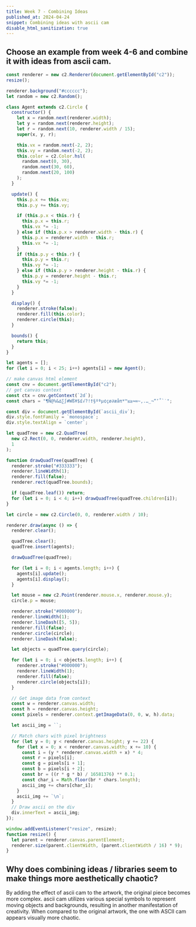 ```yaml
---
title: Week 7 - Combining Ideas
published_at: 2024-04-24
snippet: Combining ideas with ascii cam
disable_html_sanitization: true
---
```


## Choose an example from week 4-6 and combine it with ideas from ascii cam.

<script src="/scripts/c2.min.js"></script>

<canvas id="c2"></canvas>

<div id="ascii_div"></div>

<script>
const renderer = new c2.Renderer(document.getElementById('c2'));
resize();

renderer.background('#cccccc');
let random = new c2.Random();


class Agent extends c2.Circle{
    constructor() {
        let x = random.next(renderer.width);
        let y = random.next(renderer.height);
        let r = random.next(10, renderer.width/15);
        super(x, y, r);

        this.vx = random.next(-2, 2);
        this.vy = random.next(-2, 2);
        this.color = c2.Color.hsl(random.next(0, 30), random.next(30, 60), random.next(20, 100));
    }

    update(){
        this.p.x += this.vx;
        this.p.y += this.vy;

        if (this.p.x < this.r) {
            this.p.x = this.r;
            this.vx *= -1;
        } else if (this.p.x > renderer.width-this.r) {
            this.p.x = renderer.width-this.r;
            this.vx *= -1;
        }
        if (this.p.y < this.r) {
            this.p.y = this.r;
            this.vy *= -1;
        } else if (this.p.y > renderer.height-this.r) {
            this.p.y = renderer.height-this.r;
            this.vy *= -1;
        }
    }

    display(){
        renderer.stroke(false);
        renderer.fill(this.color);
        renderer.circle(this);
    }

    bounds(){
      return this;
    }
}

let agents = [];
for (let i = 0; i < 25; i++) agents[i] = new Agent();

// make canvas html element
const cnv = document.getElementById('c2');
// get canvas context
const ctx = cnv.getContext (`2d`)
const chars = "¶Ñ@%&∆∑∫#Wß¥$£√?!†§ºªµ¢çø∂æåπ*™≤≥≈∞~,.…_¬“‘˚`˙"

const div = document.getElementById (`ascii_div`)
div.style.fontFamily = `monospace`
div.style.textAlign = `center`


let quadTree = new c2.QuadTree(new c2.Rect(0,0,renderer.width,renderer.height), 1);

function drawQuadTree(quadTree){
    renderer.stroke('#333333');
    renderer.lineWidth(1);
    renderer.fill(false);
    renderer.rect(quadTree.bounds);

    if(quadTree.leaf()) return;
    for(let i=0; i<4; i++) drawQuadTree(quadTree.children[i]);
}

let circle = new c2.Circle(0, 0, renderer.width/10);


renderer.draw(async () => {
    renderer.clear();

    quadTree.clear();
    quadTree.insert(agents);

    drawQuadTree(quadTree);


    for (let i = 0; i < agents.length; i++) {
        agents[i].update();
        agents[i].display();
    }


    let mouse = new c2.Point(renderer.mouse.x, renderer.mouse.y);
    circle.p = mouse;

    renderer.stroke('#000000');
    renderer.lineWidth(1);
    renderer.lineDash([5, 5]);
    renderer.fill(false);
    renderer.circle(circle);
    renderer.lineDash(false);

    let objects = quadTree.query(circle);

    for(let i=0; i<objects.length; i++){
        renderer.stroke('#000000');
        renderer.lineWidth(1);
        renderer.fill(false);
        renderer.circle(objects[i]);
    }

    // Get image data from context
    const w = renderer.canvas.width
    const h = renderer.canvas.height
    const pixels = renderer.context.getImageData (0, 0, w, h).data

    let ascii_img = ``

    // Match chars with pixel brightness
    for (let y = 0; y < renderer.canvas.height; y += 22) {
        for (let x = 0; x < renderer.canvas.width; x += 10) {
            const i = (y * renderer.canvas.width + x) * 4
            const r = pixels[i]
            const g = pixels[i + 1]
            const b = pixels[i + 2]
            const br = (r * g * b / 16581376) ** 0.1
            const char_i = Math.floor (br * chars.length)
            ascii_img += chars[char_i]
        }
        ascii_img += `\n`
    }
    // Draw ascii on the div
    div.innerText = ascii_img
});


window.addEventListener('resize', resize);
function resize() {
    let parent = renderer.canvas.parentElement;
    renderer.size(parent.clientWidth, parent.clientWidth / 16 * 9);
}
</script>

```js
const renderer = new c2.Renderer(document.getElementById("c2"));
resize();

renderer.background("#cccccc");
let random = new c2.Random();

class Agent extends c2.Circle {
  constructor() {
    let x = random.next(renderer.width);
    let y = random.next(renderer.height);
    let r = random.next(10, renderer.width / 15);
    super(x, y, r);

    this.vx = random.next(-2, 2);
    this.vy = random.next(-2, 2);
    this.color = c2.Color.hsl(
      random.next(0, 30),
      random.next(30, 60),
      random.next(20, 100)
    );
  }

  update() {
    this.p.x += this.vx;
    this.p.y += this.vy;

    if (this.p.x < this.r) {
      this.p.x = this.r;
      this.vx *= -1;
    } else if (this.p.x > renderer.width - this.r) {
      this.p.x = renderer.width - this.r;
      this.vx *= -1;
    }
    if (this.p.y < this.r) {
      this.p.y = this.r;
      this.vy *= -1;
    } else if (this.p.y > renderer.height - this.r) {
      this.p.y = renderer.height - this.r;
      this.vy *= -1;
    }
  }

  display() {
    renderer.stroke(false);
    renderer.fill(this.color);
    renderer.circle(this);
  }

  bounds() {
    return this;
  }
}

let agents = [];
for (let i = 0; i < 25; i++) agents[i] = new Agent();

// make canvas html element
const cnv = document.getElementById("c2");
// get canvas context
const ctx = cnv.getContext(`2d`);
const chars = "¶Ñ@%&∆∑∫#Wß¥$£√?!†§ºªµ¢çø∂æåπ*™≤≥≈∞~,.…_¬“‘˚`˙";

const div = document.getElementById(`ascii_div`);
div.style.fontFamily = `monospace`;
div.style.textAlign = `center`;

let quadTree = new c2.QuadTree(
  new c2.Rect(0, 0, renderer.width, renderer.height),
  1
);

function drawQuadTree(quadTree) {
  renderer.stroke("#333333");
  renderer.lineWidth(1);
  renderer.fill(false);
  renderer.rect(quadTree.bounds);

  if (quadTree.leaf()) return;
  for (let i = 0; i < 4; i++) drawQuadTree(quadTree.children[i]);
}

let circle = new c2.Circle(0, 0, renderer.width / 10);

renderer.draw(async () => {
  renderer.clear();

  quadTree.clear();
  quadTree.insert(agents);

  drawQuadTree(quadTree);

  for (let i = 0; i < agents.length; i++) {
    agents[i].update();
    agents[i].display();
  }

  let mouse = new c2.Point(renderer.mouse.x, renderer.mouse.y);
  circle.p = mouse;

  renderer.stroke("#000000");
  renderer.lineWidth(1);
  renderer.lineDash([5, 5]);
  renderer.fill(false);
  renderer.circle(circle);
  renderer.lineDash(false);

  let objects = quadTree.query(circle);

  for (let i = 0; i < objects.length; i++) {
    renderer.stroke("#000000");
    renderer.lineWidth(1);
    renderer.fill(false);
    renderer.circle(objects[i]);
  }

  // Get image data from context
  const w = renderer.canvas.width;
  const h = renderer.canvas.height;
  const pixels = renderer.context.getImageData(0, 0, w, h).data;

  let ascii_img = ``;

  // Match chars with pixel brightness
  for (let y = 0; y < renderer.canvas.height; y += 22) {
    for (let x = 0; x < renderer.canvas.width; x += 10) {
      const i = (y * renderer.canvas.width + x) * 4;
      const r = pixels[i];
      const g = pixels[i + 1];
      const b = pixels[i + 2];
      const br = ((r * g * b) / 16581376) ** 0.1;
      const char_i = Math.floor(br * chars.length);
      ascii_img += chars[char_i];
    }
    ascii_img += `\n`;
  }
  // Draw ascii on the div
  div.innerText = ascii_img;
});

window.addEventListener("resize", resize);
function resize() {
  let parent = renderer.canvas.parentElement;
  renderer.size(parent.clientWidth, (parent.clientWidth / 16) * 9);
}
```

## Why does combining ideas / libraries seem to make things more aesthetically chaotic?

By adding the effect of ascii cam to the artwork, the original piece becomes more complex. ascii cam utilizes various special symbols to represent moving objects and backgrounds, resulting in another manifestation of creativity. When compared to the original artwork, the one with ASCII cam appears visually more chaotic.

